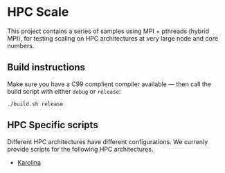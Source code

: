 # HPC Scale

This project contains a series of samples using MPI + pthreads (hybrid MPI),
for testing scaling on HPC architectures at very large node and core numbers.

## Build instructions
Make sure you have a C99 complient compiler available — then call the build script with either `debug` or `release`:

`./build.sh release`

## HPC Specific scripts
Different HPC architectures have different configurations.
We currenly provide scripts for the following HPC architectures.

- [Karolina](https://www.it4i.cz/en/infrastructure/karolina)
